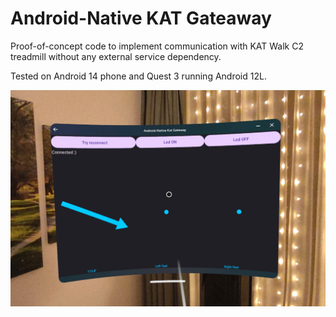 # Android-Native KAT Gateaway

Proof-of-concept code to implement communication with KAT Walk C2 treadmill without any
external service dependency.

Tested on Android 14 phone and Quest 3 running Android 12L.

![](nativegw.png)
